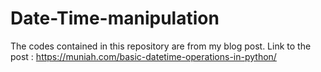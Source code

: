 # Date-Time-manipulation
The codes contained in this repository are from my blog post. Link to the post : https://muniah.com/basic-datetime-operations-in-python/
